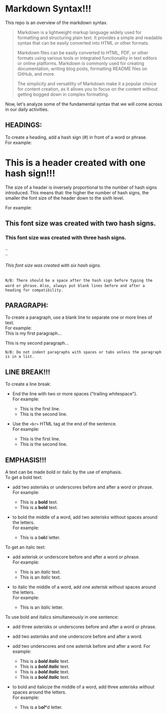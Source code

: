 # Markdown Syntax!!!
This repo is an overview of the markdown syntax. 

> Markdown is a lightweight markup language widely used for formatting and structuring plain text. It provides a simple and readable syntax that can be easily converted into HTML or other formats.
>
> Markdown files can be easily converted to HTML, PDF, or other formats using various tools or integrated functionality in text editors or online platforms. Markdown is commonly used for creating documentation, writing blog posts, formatting README files on GitHub, and more. 
> 
> The simplicity and versatility of Markdown make it a popular choice for content creation, as it allows you to focus on the content without getting bogged down in complex formatting.

Now, let's analyze some of the fundamental syntax that we will come across in our daily activities.

## HEADINGS:

To create a heading, add a hash sign (#) in front of a word or phrase.  
For example:
# This is a header created with one hash sign!!!

The size of a header is inversely proportional to the number of hash signs introduced. 
This means that: the higher the number of hash signs, the smaller the font size of the header down to the sixth level.  

For example:

## This font size was created with two hash signs.

### This font size was created with three hash signs.
..  
..
###### This font size was created with six hash signs.

`N/B: There should be a space after the hash sign before typing the word or phrase.`
`Also, always put blank lines before and after a heading for compatibility.`


## PARAGRAPH:

To create a paragraph, use a blank line to separate one or more lines of text.  
For example:  
This is my first paragraph...

This is my second paragraph...

`N/B: Do not indent paragraphs with spaces or tabs unless the paragraph is in a list.`


## LINE BREAK!!!

To create a line break:
- End the line with two or more spaces ("trailing whitespace").  
For example:  
  - This is the first line. 
  - This is the second line. 
  
- Use the `<br>` HTML tag at the end of the sentence.  
  For example:  
  - This is the first line. <br>
  - This is the second line.

  
## EMPHASIS!!!

A text can be made bold or italic by the use of emphasis.  
To get a bold text:
- add two asterisks or underscores before and after a word or phrase.  
For example:  
  - This is a **bold** text. 
  - This is a __bold__ text. 
  
- to bold the middle of a word, add two asterisks without spaces around the letters.  
  For example:  
  - This is a b**ol**d letter.
 
To get an italic text:
- add asterisk or underscore before and after a word or phrase.  
For example:  
  - This is an *italic* text. 
  - This is an _italic_ text. 
  
- to italic the middle of a word, add one asterisk without spaces around the letters.  
  For example:  
  - This is an i*tali*c letter.
 
To use bold and italics simultaneously in one sentence:
- add three asterisks or underscores before and after a word or phrase.
- add two asterisks and one underscore before and after a word.
- add two underscores and one asterisk before and after a word.
For example:  
  - This is a ***bold italic*** text. 
  - This is a ___bold italic___ text.
  - This is a **_bold italic_** text.
  - This is a __*bold italic*__ text.
  
- to bold and italicize the middle of a word, add three asterisks without spaces around the letters.  
  For example:  
  - This is a b***ol****d letter.
